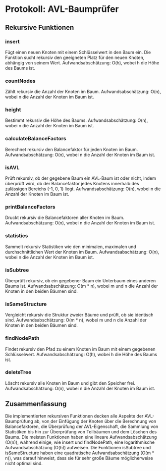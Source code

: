 # Protokoll: AVL-Baumprüfer

## Rekursive Funktionen

### insert
Fügt einen neuen Knoten mit einem Schlüsselwert in den Baum ein. Die Funktion sucht rekursiv den geeigneten Platz für den neuen Knoten, abhängig von seinem Wert.
Aufwandsabschätzung: O(h), wobei h die Höhe des Baums ist.

### countNodes
Zählt rekursiv die Anzahl der Knoten im Baum.
Aufwandsabschätzung: O(n), wobei n die Anzahl der Knoten im Baum ist.

### height
Bestimmt rekursiv die Höhe des Baums.
Aufwandsabschätzung: O(n), wobei n die Anzahl der Knoten im Baum ist.

### calculateBalanceFactors
Berechnet rekursiv den Balancefaktor für jeden Knoten im Baum.
Aufwandsabschätzung: O(n), wobei n die Anzahl der Knoten im Baum ist.

### isAVL
Prüft rekursiv, ob der gegebene Baum ein AVL-Baum ist oder nicht, indem überprüft wird, ob der Balancefaktor jedes Knotens innerhalb des zulässigen Bereichs (-1, 0, 1) liegt.
Aufwandsabschätzung: O(n), wobei n die Anzahl der Knoten im Baum ist.

### printBalanceFactors
Druckt rekursiv die Balancefaktoren aller Knoten im Baum.
Aufwandsabschätzung: O(n), wobei n die Anzahl der Knoten im Baum ist.

### statistics
Sammelt rekursiv Statistiken wie den minimalen, maximalen und durchschnittlichen Wert der Knoten im Baum.
Aufwandsabschätzung: O(n), wobei n die Anzahl der Knoten im Baum ist.

### isSubtree
Überprüft rekursiv, ob ein gegebener Baum ein Unterbaum eines anderen Baums ist.
Aufwandsabschätzung: O(m * n), wobei m und n die Anzahl der Knoten in den beiden Bäumen sind.

### isSameStructure
Vergleicht rekursiv die Struktur zweier Bäume und prüft, ob sie identisch sind.
Aufwandsabschätzung: O(m * n), wobei m und n die Anzahl der Knoten in den beiden Bäumen sind.

### findNodePath
Findet rekursiv den Pfad zu einem Knoten im Baum mit einem gegebenen Schlüsselwert.
Aufwandsabschätzung: O(h), wobei h die Höhe des Baums ist.

### deleteTree
Löscht rekursiv alle Knoten im Baum und gibt den Speicher frei.
Aufwandsabschätzung: O(n), wobei n die Anzahl der Knoten im Baum ist.

## Zusammenfassung

Die implementierten rekursiven Funktionen decken alle Aspekte der AVL-Baumprüfung ab, von der Einfügung der Knoten über die Berechnung von Balancefaktoren, die Überprüfung der AVL-Eigenschaft, die Sammlung von Statistiken bis hin zur Überprüfung von Teilbäumen und dem Löschen des Baums. Die meisten Funktionen haben eine lineare Aufwandsabschätzung (O(n)), während einige, wie insert und findNodePath, eine logarithmische Aufwandsabschätzung (O(h)) aufweisen. Die Funktionen isSubtree und isSameStructure haben eine quadratische Aufwandsabschätzung (O(m * n)), was darauf hinweist, dass sie für sehr große Bäume möglicherweise nicht optimal sind.